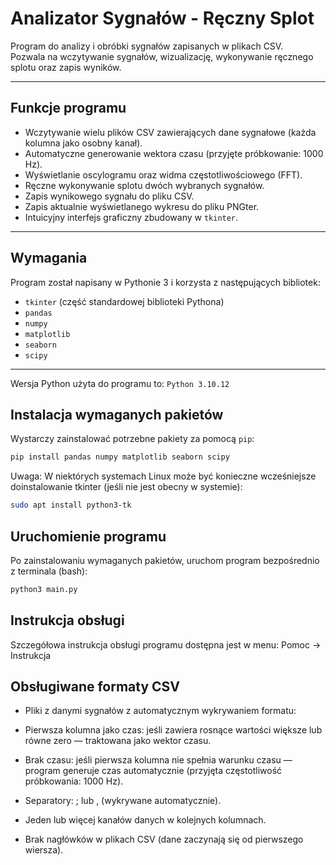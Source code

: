 # Analizator Sygnałów - Ręczny Splot

Program do analizy i obróbki sygnałów zapisanych w plikach CSV.  
Pozwala na wczytywanie sygnałów, wizualizację, wykonywanie ręcznego splotu oraz zapis wyników.

---

## Funkcje programu

- Wczytywanie wielu plików CSV zawierających dane sygnałowe (każda kolumna jako osobny kanał).
- Automatyczne generowanie wektora czasu (przyjęte próbkowanie: 1000 Hz).
- Wyświetlanie oscylogramu oraz widma częstotliwościowego (FFT).
- Ręczne wykonywanie splotu dwóch wybranych sygnałów.
- Zapis wynikowego sygnału do pliku CSV.
- Zapis aktualnie wyświetlanego wykresu do pliku PNGter.
- Intuicyjny interfejs graficzny zbudowany w `tkinter`.

---

## Wymagania

Program został napisany w Pythonie 3 i korzysta z następujących bibliotek:

- `tkinter` (część standardowej biblioteki Pythona)
- `pandas`
- `numpy`
- `matplotlib`
- `seaborn`
- `scipy`
---
Wersja Python użyta do programu to:
`Python 3.10.12`
## Instalacja wymaganych pakietów

Wystarczy zainstalować potrzebne pakiety za pomocą `pip`:

```bash
pip install pandas numpy matplotlib seaborn scipy
```
Uwaga:
W niektórych systemach Linux może być konieczne wcześniejsze doinstalowanie tkinter (jeśli nie jest obecny w systemie):
```bash
sudo apt install python3-tk
```
## Uruchomienie programu
Po zainstalowaniu wymaganych pakietów, uruchom program bezpośrednio z terminala (bash):
```bash
python3 main.py
```
## Instrukcja obsługi
Szczegółowa instrukcja obsługi programu dostępna jest w menu: Pomoc → Instrukcja

## Obsługiwane formaty CSV
- Pliki z danymi sygnałów z automatycznym wykrywaniem formatu:

- Pierwsza kolumna jako czas: jeśli zawiera rosnące wartości większe lub równe zero — traktowana jako wektor czasu.

- Brak czasu: jeśli pierwsza kolumna nie spełnia warunku czasu — program generuje czas automatycznie (przyjęta częstotliwość próbkowania: 1000 Hz).

- Separatory: ; lub , (wykrywane automatycznie).

- Jeden lub więcej kanałów danych w kolejnych kolumnach.

- Brak nagłówków w plikach CSV (dane zaczynają się od pierwszego wiersza).

